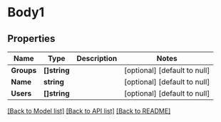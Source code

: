 # Body1

## Properties
Name | Type | Description | Notes
------------ | ------------- | ------------- | -------------
**Groups** | **[]string** |  | [optional] [default to null]
**Name** | **string** |  | [optional] [default to null]
**Users** | **[]string** |  | [optional] [default to null]

[[Back to Model list]](../README.md#documentation-for-models) [[Back to API list]](../README.md#documentation-for-api-endpoints) [[Back to README]](../README.md)


